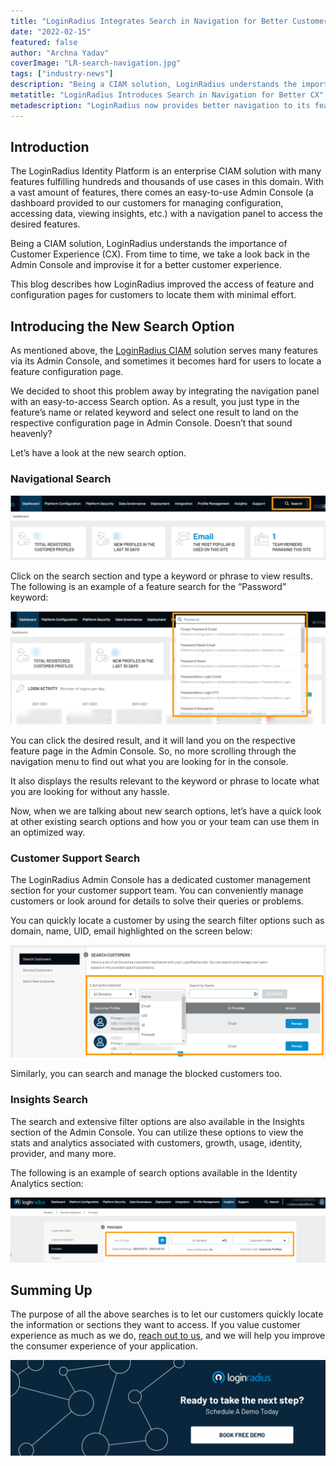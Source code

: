 ```yaml
---
title: "LoginRadius Integrates Search in Navigation for Better Customer Experience"
date: "2022-02-15"
featured: false 
author: "Archna Yadav"
coverImage: "LR-search-navigation.jpg"
tags: ["industry-news"]
description: "Being a CIAM solution, LoginRadius understands the importance of customer experience. From time to time, we take a look back in the Admin Console and keep improvising it. This time we worked on the Search in navigation."
metatitle: "LoginRadius Introduces Search in Navigation for Better CX"
metadescription: "LoginRadius now provides better navigation to its feature and configuration pages with an improved Search option. Learn how the CIAM platform is improvising CX."
---
```



## Introduction 

The LoginRadius Identity Platform is an enterprise CIAM solution with many features fulfilling hundreds and thousands of use cases in this domain. With a vast amount of features, there comes an easy-to-use Admin Console (a dashboard provided to our customers for managing configuration, accessing data, viewing insights, etc.) with a navigation panel to access the desired features.

Being a CIAM solution, LoginRadius understands the importance of Customer Experience (CX). From time to time, we take a look back in the Admin Console and improvise it for a better customer experience.

This blog describes how LoginRadius improved the access of feature and configuration pages for customers to locate them with minimal effort.


## Introducing the New Search Option

As mentioned above, the [LoginRadius CIAM](https://www.loginradius.com/) solution serves many features via its Admin Console, and sometimes it becomes hard for users to locate a feature configuration page.

We decided to shoot this problem away by integrating the navigation panel with an easy-to-access Search option. As a result, you just type in the feature’s name or related keyword and select one result to land on the respective configuration page in Admin Console. Doesn’t that sound heavenly? 

Let’s have a look at the new search option.


### Navigational Search



![1.png](1.png)


Click on the search section and type a keyword or phrase to view results. The following is an example of a feature search for the “Password” keyword:



![2.png](2.png)


You can click the desired result, and it will land you on the respective feature page in the Admin Console. So, no more scrolling through the navigation menu to find out what you are looking for in the console.

It also displays the results relevant to the keyword or phrase to locate what you are looking for without any hassle.

Now, when we are talking about new search options, let’s have a quick look at other existing search options and how you or your team can use them in an optimized way.


### Customer Support Search

The LoginRadius Admin Console has a dedicated customer management section for your customer support team. You can conveniently manage customers or look around for details to solve their queries or problems.

You can quickly locate a customer by using the search filter options such as domain, name, UID, email highlighted on the screen below:



![3](3.png)


Similarly, you can search and manage the blocked customers too. 


### Insights Search

The search and extensive filter options are also available in the Insights section of the Admin Console. You can utilize these options to view the stats and analytics associated with customers, growth, usage, identity, provider, and many more.

The following is an example of search options available in the Identity Analytics section:



![4](4.png)



## Summing Up

The purpose of all the above searches is to let our customers quickly locate the information or sections they want to access. If you value customer experience as much as we do, [reach out to us](https://www.loginradius.com/book-a-demo/), and we will help you improve the consumer experience of your application.


[![Book-a-demo-loginradius](book-a-demo.png)](https://www.loginradius.com/book-a-demo/)
